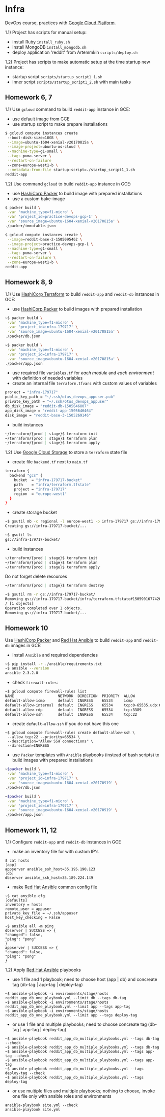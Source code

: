 Infra
=======


DevOps course, practices with [Google Cloud Platform](https://cloud.google.com/).

1.1) Project has scripts for manual setup:
 - install Ruby `install_ruby.sh`
 - install MongoDB `install_mongodb.sh`
 - deploy application 'reddit' from Artemmkin `scripts/deploy.sh`

1.2) Project has scripts to make automatic setup at the time startup new instance:
 - startup script `scripts/startup_script1_1.sh`
 - inner script `scripts/startup_script1_2.sh` with main tasks

## Homework 6, 7

1.1) Use `gcloud` command to build `reddit-app` instance in GCE:
 - use default image from GCE
 - use startup script to make prepare installations

```bash
$ gcloud compute instances create
 --boot-disk-size=10GB \
 --image=ubuntu-1604-xenial-v20170815a \
 --image-project=ubuntu-os-cloud \
 --machine-type=g1-small \
 --tags puma-server \
 --restart-on-failure 
 --zone=europe-west1-b \
 --metadata-from-file startup-script=./startup_script1_1.sh
reddit-app
```

1.2) Use command `gcloud` to build `reddit-app` instance in GCE:
- use [HashiCorp Packer](https://www.packer.io/intro/index.html) to build image with prepared installations
- use a custom bake-image

```bash
$ packer build \
 -var 'machine_type=f1-micro' \
 -var 'project_id=practice-devops-gcp-1' \
 -var 'source_image=ubuntu-1604-xenial-v20170815a' \
./packer/immutable.json

$ gcloud compute instances create \
 --image=reddit-base-2-1505095462 \
 --image-project=practice-devops-gcp-1 \
 --machine-type=g1-small \
 --tags puma-server \
 --restart-on-failure \
 --zone=europe-west1-b \
reddit-app
```

## Homework 8, 9

1.1) Use [HashiCorp Terraform](https://www.terraform.io/intro/index.html) to build `reddit-app` and `reddit-db` instances in GCE:
 - use [HashiCorp Packer](https://www.packer.io/intro/index.html) to build images with prepared installation

```bash
~$ packer build \
 -var 'machine_type=f1-micro' \
 -var 'project_id=infra-179717' \
 -var 'source_image=ubuntu-1604-xenial-v20170815a' \
./packer/db.json

~$ packer build \
 -var 'machine_type=f1-micro' \
 -var 'project_id=infra-179717' \
 -var 'source_image=ubuntu-1604-xenial-v20170815a' \
./packer/app.json
```
 - use required file `variables.tf` for _each module_ and _each environment_ with definition of needed variables
 - create an internal file `terraform.tfvars` with custom values of variables
```bash
project = "infra-179717"
public_key_path = "~/.ssh/otus_devops_appuser.pub"
private_key_path = "~/.ssh/otus_devops_appuser"
db_disk_image = "reddit-db-1505646807"
app_disk_image = "reddit-app-1505646464"
disk_image = "reddit-base-3-1505269146"
```
 - build instances
```bash
~/terraform/{prod | stage}$ terraform init
~/terraform/{prod | stage}$ terraform plan
~/terraform/{prod | stage}$ terraform apply
```

1.2) Use [Google Cloud Storage](https://cloud.google.com/storage/) to store a `terraform` state file
 - create file `backend.tf` next to `main.tf`
```bash
terraform {
  backend "gcs" {
    bucket  = "infra-179717-bucket"
    path    = "infra/terraform.tfstate"
    project = "infra-179717"
    region  = "europe-west1"
  }
}
``` 
 - create storage bucket
```bash
~$ gsutil mb -c regional -l europe-west1 -p infra-179717 gs://infra-179717-bucket
Creating gs://infra-179717-bucket/...

~$ gsutil ls
gs://infra-179717-bucket/
```
 - build instances
```bash
~/terraform/{prod | stage}$ terraform init
~/terraform/{prod | stage}$ terraform plan
~/terraform/{prod | stage}$ terraform apply
```


Do not forget delete resources
```bash
~/terraform/{prod | stage}$ terraform destroy

~$ gsutil rm -r gs://infra-179717-bucket/
Removing gs://infra-179717-bucket/infra/terraform.tfstate#1505901677420946...
/ [1 objects]
Operation completed over 1 objects.
Removing gs://infra-179717-bucket/...
```

## Homework 10

Use [HashiCorp Packer](https://www.packer.io/intro/index.html) and [Red Hat Ansible](https://www.ansible.com) to build `reddit-app` and `reddit-db` images in GCE:
 - install `Ansible` and required dependencies
```bash
~$ pip install -r ./ansible/requirements.txt
~$ ansible --version
ansible 2.3.2.0
```
 - check `firewall-rules`:
```bash
~$ gcloud compute firewall-rules list
NAME                    NETWORK  DIRECTION  PRIORITY  ALLOW                         DENY
default-allow-icmp      default  INGRESS    65534     icmp
default-allow-internal  default  INGRESS    65534     tcp:0-65535,udp:0-65535,icmp
default-allow-rdp       default  INGRESS    65534     tcp:3389
default-allow-ssh       default  INGRESS    65534     tcp:22
```
 - create `default-allow-ssh` if you do not have this one
 ```ssh
 ~$ gcloud compute firewall-rules create default-allow-ssh \
  --allow tcp:22 --priority=65534 \
  --description="Allow SSH connections" \
  --direction=INGRESS
 ```
 - use `Packer` templates with `Ansible` playbooks (instead of bash scripts) to build images with prepared installations
 ```bash
~$packer build \
  -var 'machine_type=f1-micro' \
  -var 'project_id=infra-179717' \
  -var 'source_image=ubuntu-1604-xenial-v20170919' \
./packer/db.json

~$packer build \
  -var 'machine_type=f1-micro' \
  -var 'project_id=infra-179717' \
  -var 'source_image=ubuntu-1604-xenial-v20170919' \
./packer/app.json
 ```

## Homework 11, 12

1.1) Configure `reddit-app` and `reddit-db` instances in GCE
 - make an inventory file for with custom IP's
```ssh
$ cat hosts
[app]
appserver ansible_ssh_host=35.195.190.123
[db]
dbserver ansible_ssh_host=35.189.224.149
```
 - make [Red Hat Ansible](https://www.ansible.com) common config file
```ssh
~$ cat ansible.cfg
[defaults]
inventory = hosts
remote_user = appuser
private_key_file = ~/.ssh/appuser
host_key_checking = False

~$ ansible all -m ping
dbserver | SUCCESS => {
"changed": false,
"ping": "pong"
}
appserver | SUCCESS => {
"changed": false,
"ping": "pong"
}
```

1.2) Apply [Red Hat Ansible](https://www.ansible.com) playbooks
 - use 1 file and 1 playbook; need to choose host (app | db) and concreate tag (db-tag | app-tag | deploy-tag)
```ssh
~$ ansible-playbook -i environments/stage/hosts reddit_app_db_one_playbook.yml --limit db --tags db-tag
~$ ansible-playbook -i environments/stage/hosts reddit_app_db_one_playbook.yml --limit app --tags app-tag
~$ ansible-playbook -i environments/stage/hosts reddit_app_db_one_playbook.yml --limit app --tags deploy-tag
```

 - or use 1 file and multiple playbooks; need to choose concreate tag (db-tag | app-tag | deploy-tag)
```ssh
~$ ansible-playbook reddit_app_db_multiple_playbooks.yml --tags db-tag --check
~$ ansible-playbook reddit_app_db_multiple_playbooks.yml --tags db-tag
~$ ansible-playbook reddit_app_db_multiple_playbooks.yml --tags app-tag --check
~$ ansible-playbook reddit_app_db_multiple_playbooks.yml --tags app-tag
~$ ansible-playbook reddit_app_db_multiple_playbooks.yml --tags deploy-tag --check
~$ ansible-playbook reddit_app_db_multiple_playbooks.yml --tags deploy-tag
```

 - or use multiple files and multiple playbooks; nothing to choose, invoke one file only with ansible roles and environments
```ssh
ansible-playbook site.yml --check
ansible-playbook site.yml
```
